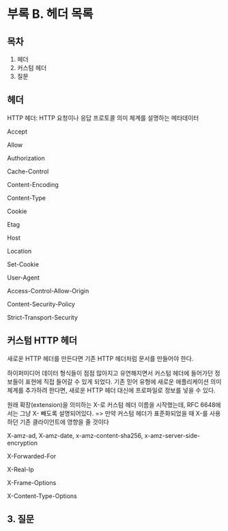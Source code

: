 # 부록 B. 헤더 목록

## 목차

1. 헤더
2. 커스텀 헤더
3. 질문

## 헤더

HTTP 헤더: HTTP 요청이나 응답 프로토콜 의미 체계를 설명하는 메타데이터

Accept

Allow

Authorization

Cache-Control

Content-Encoding

Content-Type

Cookie

Etag

Host

Location

Set-Cookie

User-Agent

Access-Control-Allow-Origin

Content-Security-Policy

Strict-Transport-Security

## 커스텀 HTTP 헤더

새로운 HTTP 헤더를 만든다면 기존 HTTP 헤더처럼 문서를 만들어야 한다.

하이퍼미디어 데이터 형식들이 점점 많아지고 유연해지면서 커스텀 헤더에 들어가던 정보들이 표현에 직접 들어갈 수 있게 되었다.
기존 믿어 유형에 새로운 애플리케이션 의미 체계를 추가하려 한다면, 새로운 HTTP 헤더 대신에 프로파일로 정보를 넣을 수 있다.

원래 확장(extension)을 의미하는 X-로 커스텀 헤더 이름을 시작했는데, RFC 6648에서는 그냥 X- 빼도록 설명되어있다.
=> 만약 커스텀 헤더가 표준화되었을 때 X-를 사용하던 기존 클라이언트에 영향을 줄 것이다

X-amz-ad, X-amz-date, x-amz-content-sha256, x-amz-server-side-encryption

X-Forwarded-For

X-Real-Ip

X-Frame-Options

X-Content-Type-Options

## 3. 질문